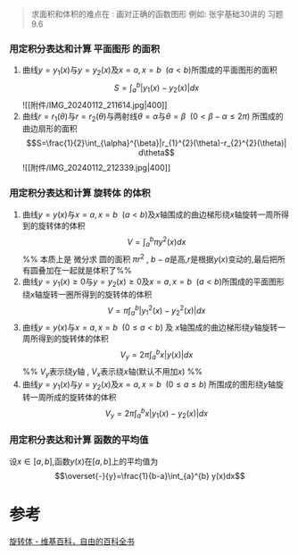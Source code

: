 
> 求面积和体积的难点在 : 画对正确的函数图形
> 例如: 张宇基础30讲的 习题9.6

### 用定积分表达和计算 平面图形 的面积
1. 曲线$y=y_{1}(x)$与$y=y_{2}(x)$及$x=a,x=b~~(a<b)$所围成的平面图形的面积$$S=\int_{a}^{b}|y_{1}(x)-y_{2}(x)|dx$$
   ![[附件/IMG_20240112_211614.jpg|400]]
2. 曲线$r=r_{1}(\theta)$与$r=r_{2}(\theta)$与两射线$\theta=\alpha$与$\theta=\beta~~(0<\beta-\alpha\leq 2\pi)$ 所围成的曲边扇形的面积$$S=\frac{1}{2}\int_{\alpha}^{\beta}|r_{1}^{2}(\theta)-r_{2}^{2}(\theta)| d\theta$$
   ![[附件/IMG_20240112_212339.jpg|400]]
### 用定积分表达和计算 旋转体 的体积
1. 曲线$y=y(x)$与$x=a,x=b~~(a<b)$及$x$轴围成的曲边梯形绕$x$轴旋转一周所得到的旋转体的体积$$V=\int_{a}^{b} \pi y^{2}(x)dx$$
    %% 本质上是 微分求 圆的面积 $\pi r^2$ ,  $b-a$是高,$r$是根据$y(x)$变动的,最后把所有圆叠加在一起就是体积了%%
2. 曲线$y=y_{1}(x)\geq 0$与$y=y_{2}(x)\geq 0$及$x=a,x=b~~(a<b)$所围成的平面图形绕$x$轴旋转一圈所得到的旋转体的体积$$V=\pi\int_{a}^{b} |y_{1}^{2}(x)-y_{2}^{2}(x)|dx$$
3. 曲线$y=y(x)$与$x=a,x=b~~(0\leq a<b)$ 及 $x$轴围成的曲边梯形绕$y$轴旋转一周所得到的旋转体的体积$$V_{y}=2\pi\int_{a}^{b} x|y(x)|dx$$
   %% $V_y$表示绕$y$轴 , $V_x$表示绕$x$轴(默认不用加$x$)  %%
4. 曲线$y=y_{1}(x)$与$y=y_{2}(x)$及$x=a,x=b~~(0\leq a\leq b)$ 所围成的图形绕$y$轴旋转一周所成的旋转体的体积$$V_y=2\pi\int_{a}^{b} x |y_{1}(x)-y_{2}(x)|dx$$

### 用定积分表达和计算 函数的平均值
设$x\in[a,b]$,函数$y(x)$在$[a,b]$上的平均值为$$\overset{-}{y}=\frac{1}{b-a}\int_{a}^{b} y(x)dx$$

# 参考
[旋转体 - 维基百科，自由的百科全书](https://zh.wikipedia.org/wiki/%E6%97%8B%E8%BD%AC%E4%BD%93)

